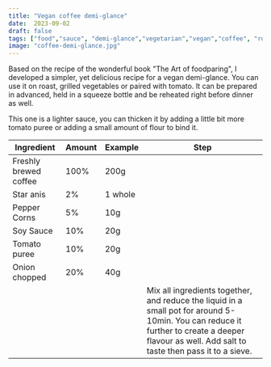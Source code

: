 ```yaml
---
title: "Vegan coffee demi-glance"
date:  2023-09-02
draft: false
tags: ["food","sauce", "demi-glance","vegetarian","vegan","coffee", "roast"]
image: "coffee-demi-glance.jpg"
---
```




Based on the recipe of the wonderful book "The Art of foodparing", I developed a simpler, yet delicious recipe for a vegan demi-glance. You can use it on roast, grilled vegetables or paired with tomato. It can be prepared in advanced, held in a squeeze bottle and be reheated right before dinner as well.

This one is a lighter sauce, you can thicken it by adding a little bit more tomato puree or adding a small amount of flour to bind it.

| Ingredient         | Amount     | Example | Step |
|--------------|-----------|----------------|-------|
| Freshly brewed coffee| 100%| 200g | |
|Star anis | 2%| 1 whole||
|Pepper Corns| 5%| 10g ||
| Soy Sauce | 10% | 20g ||
| Tomato puree | 10% | 20g ||
| Onion chopped | 20% | 40g ||
|||| Mix all ingredients together, and reduce the liquid in a small pot for around 5-10min. You can reduce it further to create a deeper flavour as well. Add salt to taste then pass it to a sieve. |